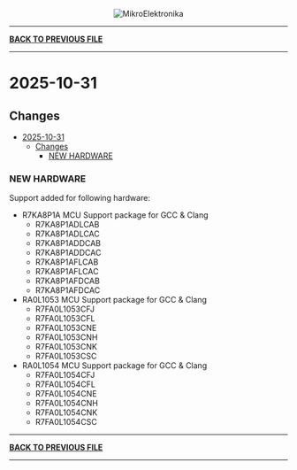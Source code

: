 <p align="center">
  <img src="http://www.mikroe.com/img/designs/beta/logo_small.png?raw=true" alt="MikroElektronika"/>
</p>

---

**[BACK TO PREVIOUS FILE](../changelog.md)**

---

# 2025-10-31

## Changes

- [2025-10-31](#2025-10-31)
  - [Changes](#changes)
    - [NEW HARDWARE](#new-hardware)

### NEW HARDWARE

Support added for following hardware:

+ R7KA8P1A MCU Support package for GCC & Clang
  + R7KA8P1ADLCAB
  + R7KA8P1ADLCAC
  + R7KA8P1ADDCAB
  + R7KA8P1ADDCAC
  + R7KA8P1AFLCAB
  + R7KA8P1AFLCAC
  + R7KA8P1AFDCAB
  + R7KA8P1AFDCAC
+ RA0L1053 MCU Support package for GCC & Clang
  + R7FA0L1053CFJ
  + R7FA0L1053CFL
  + R7FA0L1053CNE
  + R7FA0L1053CNH
  + R7FA0L1053CNK
  + R7FA0L1053CSC
+ RA0L1054 MCU Support package for GCC & Clang
  + R7FA0L1054CFJ
  + R7FA0L1054CFL
  + R7FA0L1054CNE
  + R7FA0L1054CNH
  + R7FA0L1054CNK
  + R7FA0L1054CSC

---

**[BACK TO PREVIOUS FILE](../changelog.md)**

---

